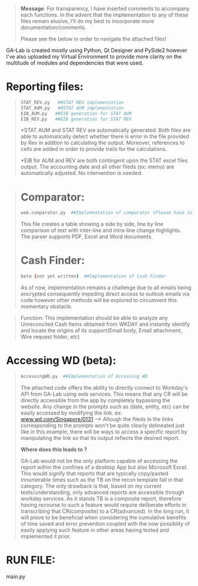 

> **Message**: For transparency, I have inserted comments to accompany each functions. In the advent that the implementation to any of these files remain elusive, I'll do my best to incorporate more documentation/comments.
> 
> Please see the below in order to navigate the attached files!



GA-Lab is created mostly using Python, Qt Designer and PySide2 however I've also uploaded my Virtual Environment to provide more clarity on the multitude of modules and dependencies that were used.

# Reporting files:
> ```sh
> STAT_REV.py   ##STAT REV implementation 
> STAT_AUM.py   ##STAT AUM implementation
> EIB_AUM.py   ##EIB generation for STAT AUM 
> EIB_REV.py   ##EIB generation for STAT REV
> ```
>*STAT AUM and STAT REV are automatically generated. Both files are able to automatically detect whether there is error in the file provided by Rev in addtion to calculating the output. Moreover, references to cells are added in order to provide trails for the calculations.
>
> *EIB for AUM and REV are both contingent upon the STAT excel files output. The accounting date and all other fileds (ex: memo) are automatically adjusted. No intervention is needed.

> # Comparator:
> ```sh
> web.comparator.py  ##Implementation of comparator (Please have Java installed for use)
> 
> ```
> This file creates a table showing a side by side, line by line comparison of text with inter-line and intra-line change highlights. The parser supports PDF, Excel and Word documents.
> 
>  # Cash Finder:
> ```sh
> beta (not yet written)  ##Implementation of Cash Finder 
> 
> ```
>As of now, implementation remains a challenge due to all emails being encrypted consequently impeding direct access to outlook emails via code however other methods will be explored to circumvent this momentary obstacle.  

> Function: This implementation should be able to analyze any Unreconciled Cash Items obtained from WKDAY and instantly identify and locate the origins of its support(Email body, Email attachment, Wire request folder, etc)
> 
# Accessing WD (beta):
> ```sh
> AccessingWD.py  ##Implementation of Accessing WD
> 
> ```
> The attached code offers the ability to directly connect to Workday's API from GA-Lab using web services. This means that any CR will be directly accessible from the app by completely bypassing the website. Any change in the prompts such as (date, entity, etc) can be easily accessed by modifying the link. 
> ex: www.wd.com/Singapore/0131 --> Altough the fileds in the links corresponding to the prompts won't be quite clearly delineated just like in this example, there will be ways to access a specific report by manipulating the link so that its output reflects the desired report.
> 
> **Where does this leads to ?** 
> 
> GA-Lab would not be the only platform capable of accessing the report within the confines of a desktop App but also Microsoft Excel. This would signify that reports that are typically copy/pasted innumerable times such as the TB on the recon template fall in that category. The only drawback is that, based on my current tests/understanding, only advanced reports are accessible through workday services. As it stands TB is a composite report, therefore having recourse to such a feature would require deliberate efforts in transcribing that CR(composite) to a CR(advanced). In the long run, it will prove to be beneficial when considering the cumulative benefits of time saved and error prevention coupled with the now possiblity of easily applying such feature in other areas having tested and implemented it prior. 

# RUN FILE:
main.py



